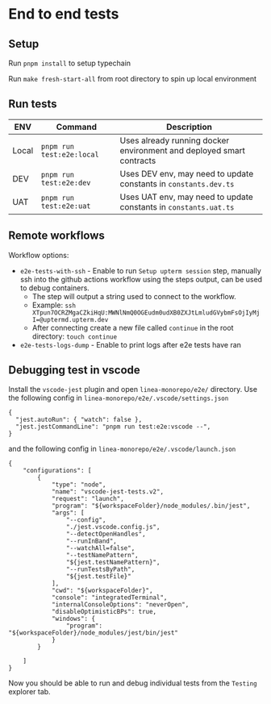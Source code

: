 # End to end tests
## Setup
Run `pnpm install` to setup typechain

Run `make fresh-start-all` from root directory to spin up local environment


## Run tests
| ENV | Command | Description |
|----|---|---|
| Local | `pnpm run test:e2e:local` | Uses already running docker environment and deployed smart contracts |
| DEV | `pnpm run test:e2e:dev` | Uses DEV env, may need to update constants in `constants.dev.ts`  |
| UAT | `pnpm run test:e2e:uat` | Uses UAT env, may need to update constants in `constants.uat.ts` |

## Remote workflows
Workflow options:
- `e2e-tests-with-ssh` - Enable to run `Setup upterm session` step, manually ssh into the github actions workflow using
the steps output, can be used to debug containers.
  - The step will output a string used to connect to the workflow.
  - Example: `ssh XTpun7OCRZMgaCZkiHqU:MWNlNmQ0OGEudm0udXB0ZXJtLmludGVybmFsOjIyMjI=@uptermd.upterm.dev`
  - After connecting create a new file called `continue` in the root directory: `touch continue`
- `e2e-tests-logs-dump` - Enable to print logs after e2e tests have ran


## Debugging test in vscode 
Install the `vscode-jest` plugin and open `linea-monorepo/e2e/` directory. Use the following config in `linea-monorepo/e2e/.vscode/settings.json` 
```
{
  "jest.autoRun": { "watch": false },
  "jest.jestCommandLine": "pnpm run test:e2e:vscode --",
}
```
and the following config in `linea-monorepo/e2e/.vscode/launch.json` 
```
{
    "configurations": [
        {
            "type": "node",
            "name": "vscode-jest-tests.v2",
            "request": "launch",
            "program": "${workspaceFolder}/node_modules/.bin/jest",
            "args": [
                "--config",
                "./jest.vscode.config.js",
                "--detectOpenHandles",
                "--runInBand",
                "--watchAll=false",
                "--testNamePattern",
                "${jest.testNamePattern}",
                "--runTestsByPath",
                "${jest.testFile}"
            ],
            "cwd": "${workspaceFolder}",
            "console": "integratedTerminal",
            "internalConsoleOptions": "neverOpen",
            "disableOptimisticBPs": true,
            "windows": {
                "program": "${workspaceFolder}/node_modules/jest/bin/jest"
            }
        }
    
    ]
}
```
Now you should be able to run and debug individual tests from the `Testing` explorer tab.